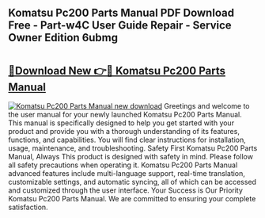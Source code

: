 ## Komatsu Pc200 Parts Manual PDF Download Free - Part-w4C User Guide Repair - Service Owner Edition 6ubmg

# <h2><a href="http://bc32681.oget.top/?id=Komatsu+Pc200+Parts+Manual">🔗Download New 👉🔴 Komatsu Pc200 Parts Manual</a></h2>

[![Komatsu Pc200 Parts Manual new download](https://i.imgur.com/5g1atiW.png)](http://bc32681.oget.top/?id=Komatsu+Pc200+Parts+Manual)
Greetings and welcome to the user manual for your newly launched Komatsu Pc200 Parts Manual. This manual is specifically designed to help you get started with your product and provide you with a thorough understanding of its features, functions, and capabilities. You will find clear instructions for installation, usage, maintenance, and troubleshooting. Safety First Komatsu Pc200 Parts Manual, Always This product is designed with safety in mind. Please follow all safety precautions when operating it. Komatsu Pc200 Parts Manual advanced features include multi-language support, real-time translation, customizable settings, and automatic syncing, all of which can be accessed and customized through the user interface. Your Success is Our Priority Komatsu Pc200 Parts Manual. We are committed to ensuring your complete satisfaction.
